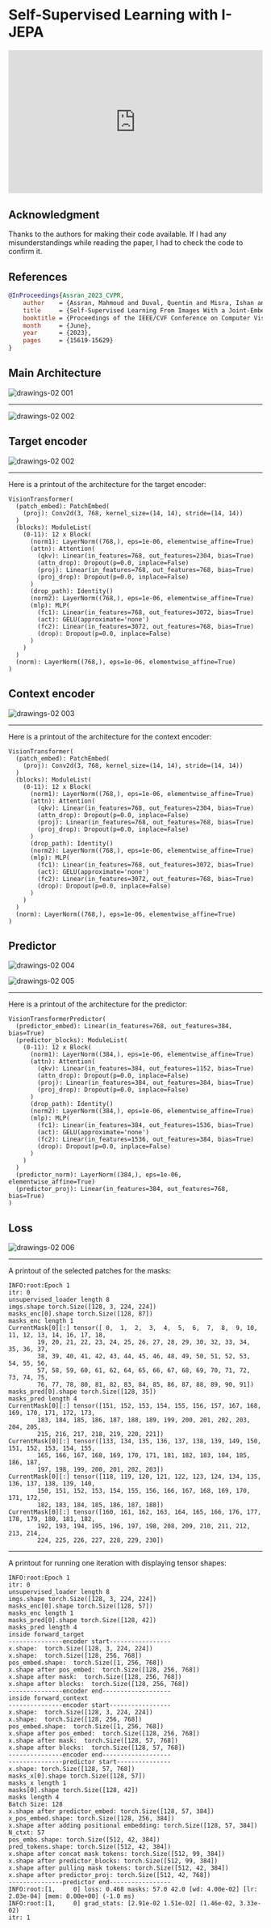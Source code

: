 # Self-Supervised Learning with I-JEPA

<head>
  <link rel="stylesheet" href="https://cdn.jsdelivr.net/npm/katex@0.16.8/dist/katex.min.css">
  <script src="https://cdn.jsdelivr.net/npm/katex@0.16.8/dist/katex.min.js"></script>
  <script src="https://cdn.jsdelivr.net/npm/katex@0.16.8/dist/contrib/auto-render.min.js"></script>
</head>

<div style="position: relative; padding-bottom: 56.25%; height: 0; overflow: hidden;">
  <iframe style="position: absolute; top: 0; left: 0; width: 100%; height: 100%;" src="https://www.youtube.com/embed/Cw8vKl-jD44" frameborder="0" allowfullscreen></iframe>
</div>

## Acknowledgment
Thanks to the authors for making their code available. If I had any misunderstandings while reading the paper, I had to check the code to confirm it.

## References
```bibtex
@InProceedings{Assran_2023_CVPR,
    author    = {Assran, Mahmoud and Duval, Quentin and Misra, Ishan and Bojanowski, Piotr and Vincent, Pascal and Rabbat, Michael and LeCun, Yann and Ballas, Nicolas},
    title     = {Self-Supervised Learning From Images With a Joint-Embedding Predictive Architecture},
    booktitle = {Proceedings of the IEEE/CVF Conference on Computer Vision and Pattern Recognition (CVPR)},
    month     = {June},
    year      = {2023},
    pages     = {15619-15629}
}
```

## Main Architecture

![drawings-02 001](https://github.com/user-attachments/assets/d2999b1e-f806-4855-aa4c-1c981acfb8ff)

---

![drawings-02 002](https://github.com/user-attachments/assets/0e6c3938-6c5b-42b9-95be-2bf4892467e5)

## Target encoder

![drawings-02 002](https://github.com/user-attachments/assets/e281661d-9637-447c-8584-ed8192eff041)

---

Here is a printout of the architecture for the target encoder:

```console
VisionTransformer(
  (patch_embed): PatchEmbed(
    (proj): Conv2d(3, 768, kernel_size=(14, 14), stride=(14, 14))
  )
  (blocks): ModuleList(
    (0-11): 12 x Block(
      (norm1): LayerNorm((768,), eps=1e-06, elementwise_affine=True)
      (attn): Attention(
        (qkv): Linear(in_features=768, out_features=2304, bias=True)
        (attn_drop): Dropout(p=0.0, inplace=False)
        (proj): Linear(in_features=768, out_features=768, bias=True)
        (proj_drop): Dropout(p=0.0, inplace=False)
      )
      (drop_path): Identity()
      (norm2): LayerNorm((768,), eps=1e-06, elementwise_affine=True)
      (mlp): MLP(
        (fc1): Linear(in_features=768, out_features=3072, bias=True)
        (act): GELU(approximate='none')
        (fc2): Linear(in_features=3072, out_features=768, bias=True)
        (drop): Dropout(p=0.0, inplace=False)
      )
    )
  )
  (norm): LayerNorm((768,), eps=1e-06, elementwise_affine=True)
)
```

## Context encoder

![drawings-02 003](https://github.com/user-attachments/assets/430f598a-a681-4fc2-b025-c3b1e370ae94)


---

Here is a printout of the architecture for the context encoder:

```console
VisionTransformer(
  (patch_embed): PatchEmbed(
    (proj): Conv2d(3, 768, kernel_size=(14, 14), stride=(14, 14))
  )
  (blocks): ModuleList(
    (0-11): 12 x Block(
      (norm1): LayerNorm((768,), eps=1e-06, elementwise_affine=True)
      (attn): Attention(
        (qkv): Linear(in_features=768, out_features=2304, bias=True)
        (attn_drop): Dropout(p=0.0, inplace=False)
        (proj): Linear(in_features=768, out_features=768, bias=True)
        (proj_drop): Dropout(p=0.0, inplace=False)
      )
      (drop_path): Identity()
      (norm2): LayerNorm((768,), eps=1e-06, elementwise_affine=True)
      (mlp): MLP(
        (fc1): Linear(in_features=768, out_features=3072, bias=True)
        (act): GELU(approximate='none')
        (fc2): Linear(in_features=3072, out_features=768, bias=True)
        (drop): Dropout(p=0.0, inplace=False)
      )
    )
  )
  (norm): LayerNorm((768,), eps=1e-06, elementwise_affine=True)
)
```

## Predictor

![drawings-02 004](https://github.com/user-attachments/assets/d0cf11f4-e7cf-445c-9388-5f32d484b505)

![drawings-02 005](https://github.com/user-attachments/assets/5d793e3f-685d-4b5b-b94d-14d42e3fca83)

---

Here is a printout of the architecture for the predictor:

```console
VisionTransformerPredictor(
  (predictor_embed): Linear(in_features=768, out_features=384, bias=True)
  (predictor_blocks): ModuleList(
    (0-11): 12 x Block(
      (norm1): LayerNorm((384,), eps=1e-06, elementwise_affine=True)
      (attn): Attention(
        (qkv): Linear(in_features=384, out_features=1152, bias=True)
        (attn_drop): Dropout(p=0.0, inplace=False)
        (proj): Linear(in_features=384, out_features=384, bias=True)
        (proj_drop): Dropout(p=0.0, inplace=False)
      )
      (drop_path): Identity()
      (norm2): LayerNorm((384,), eps=1e-06, elementwise_affine=True)
      (mlp): MLP(
        (fc1): Linear(in_features=384, out_features=1536, bias=True)
        (act): GELU(approximate='none')
        (fc2): Linear(in_features=1536, out_features=384, bias=True)
        (drop): Dropout(p=0.0, inplace=False)
      )
    )
  )
  (predictor_norm): LayerNorm((384,), eps=1e-06, elementwise_affine=True)
  (predictor_proj): Linear(in_features=384, out_features=768, bias=True)
)
```

## Loss

![drawings-02 006](https://github.com/user-attachments/assets/759d7a60-54f9-4798-8be0-125e2c1bf271)

---

A printout of the selected patches for the masks:

```console
INFO:root:Epoch 1
itr: 0
unsupervised_loader length 8
imgs.shape torch.Size([128, 3, 224, 224])
masks_enc[0].shape torch.Size([128, 87])
masks_enc length 1
CurrentMask[0][:] tensor([ 0,  1,  2,  3,  4,  5,  6,  7,  8,  9, 10, 11, 12, 13, 14, 16, 17, 18,
        19, 20, 21, 22, 23, 24, 25, 26, 27, 28, 29, 30, 32, 33, 34, 35, 36, 37,
        38, 39, 40, 41, 42, 43, 44, 45, 46, 48, 49, 50, 51, 52, 53, 54, 55, 56,
        57, 58, 59, 60, 61, 62, 64, 65, 66, 67, 68, 69, 70, 71, 72, 73, 74, 75,
        76, 77, 78, 80, 81, 82, 83, 84, 85, 86, 87, 88, 89, 90, 91])
masks_pred[0].shape torch.Size([128, 35])
masks_pred length 4
CurrentMask[0][:] tensor([151, 152, 153, 154, 155, 156, 157, 167, 168, 169, 170, 171, 172, 173,
        183, 184, 185, 186, 187, 188, 189, 199, 200, 201, 202, 203, 204, 205,
        215, 216, 217, 218, 219, 220, 221])
CurrentMask[0][:] tensor([133, 134, 135, 136, 137, 138, 139, 149, 150, 151, 152, 153, 154, 155,
        165, 166, 167, 168, 169, 170, 171, 181, 182, 183, 184, 185, 186, 187,
        197, 198, 199, 200, 201, 202, 203])
CurrentMask[0][:] tensor([118, 119, 120, 121, 122, 123, 124, 134, 135, 136, 137, 138, 139, 140,
        150, 151, 152, 153, 154, 155, 156, 166, 167, 168, 169, 170, 171, 172,
        182, 183, 184, 185, 186, 187, 188])
CurrentMask[0][:] tensor([160, 161, 162, 163, 164, 165, 166, 176, 177, 178, 179, 180, 181, 182,
        192, 193, 194, 195, 196, 197, 198, 208, 209, 210, 211, 212, 213, 214,
        224, 225, 226, 227, 228, 229, 230])
```

---

A printout for running one iteration with displaying tensor shapes:

```console
INFO:root:Epoch 1
itr: 0
unsupervised_loader length 8
imgs.shape torch.Size([128, 3, 224, 224])
masks_enc[0].shape torch.Size([128, 57])
masks_enc length 1
masks_pred[0].shape torch.Size([128, 42])
masks_pred length 4
inside forward_target
---------------encoder start-----------------
x.shape:  torch.Size([128, 3, 224, 224])
x.shape:  torch.Size([128, 256, 768])
pos_embed.shape:  torch.Size([1, 256, 768])
x.shape after pos_embed:  torch.Size([128, 256, 768])
x.shape after mask:  torch.Size([128, 256, 768])
x.shape after blocks:  torch.Size([128, 256, 768])
---------------encoder end-------------------
inside forward_context
---------------encoder start-----------------
x.shape:  torch.Size([128, 3, 224, 224])
x.shape:  torch.Size([128, 256, 768])
pos_embed.shape:  torch.Size([1, 256, 768])
x.shape after pos_embed:  torch.Size([128, 256, 768])
x.shape after mask:  torch.Size([128, 57, 768])
x.shape after blocks:  torch.Size([128, 57, 768])
---------------encoder end-------------------
---------------predictor start---------------
x.shape: torch.Size([128, 57, 768])
masks_x[0].shape torch.Size([128, 57])
masks_x length 1
masks[0].shape torch.Size([128, 42])
masks length 4
Batch Size: 128
x.shape after predictor_embed: torch.Size([128, 57, 384])
x_pos_embed.shape: torch.Size([128, 256, 384])
x.shape after adding positional embedding: torch.Size([128, 57, 384])
N_ctxt: 57
pos_embs.shape: torch.Size([512, 42, 384])
pred_tokens.shape: torch.Size([512, 42, 384])
x.shape after concat mask tokens: torch.Size([512, 99, 384])
x.shape after predictor_blocks: torch.Size([512, 99, 384])
x.shape after pulling mask tokens: torch.Size([512, 42, 384])
x.shape after predictor_proj: torch.Size([512, 42, 768])
---------------predictor end-----------------
INFO:root:[1,     0] loss: 0.468 masks: 57.0 42.0 [wd: 4.00e-02] [lr: 2.03e-04] [mem: 0.00e+00] (-1.0 ms)
INFO:root:[1,     0] grad_stats: [2.91e-02 1.51e-02] (1.46e-02, 3.33e-02)
itr: 1
```

<script>
  document.addEventListener("DOMContentLoaded", function() {
    renderMathInElement(document.body, {
      delimiters: [
        {left: '$$', right: '$$', display: true}, // Display math (e.g., equations on their own line)
        {left: '$', right: '$', display: false},  // Inline math (e.g., within a sentence)
        {left: '\\(', right: '\\)', display: false}, // Another way to write inline math
        {left: '\\[', right: '\\]', display: true}   // Another way to write display math
      ]
    });
  });
</script>
